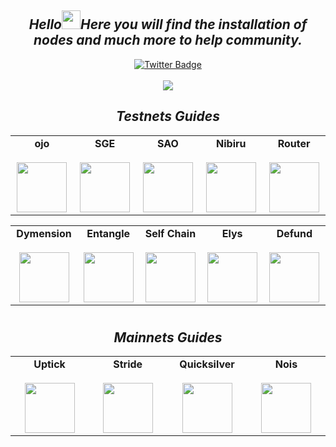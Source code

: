 <div align="center">
  <div>
  <h2><i>
  Hello<img src="https://media.giphy.com/media/hvRJCLFzcasrR4ia7z/giphy.gif" width="30px"/>Here you will find the installation of nodes and much more to help community. 
  </i></h2>
  </div>
</div>

<div id="badges" align="center">
  <a href="https://twitter.com/GalaxyValidator">
    <img src="https://img.shields.io/badge/Twitter-blue?style=for-the-badge&logo=twitter&logoColor=white" alt="Twitter Badge"/>
  </a>
</div>

</br>

<div align="center">
  <img src="https://i.ibb.co/VN1CxQH/image-32.png"/>
</div>

<div align="center">
  <div>
  <h2><i>
  Testnets Guides 
  </i></h2>
  </div>
</div>

  <table width="400px" align="center">
    <tbody>
      <tr valign="top">
        <td width="130px" align="center">
          <span><strong>ojo</strong></span><br><br />
            <a href="https://github.com/GalaxyNode/Testnets-guides/tree/main/ojo" target="_blank" rel="noopener noreferrer">
            <img height="80px" src="https://i.ibb.co/GfZ5vbc/h-Q4-S0c-A0-400x400.jpg">
            </td>
        <td width="130px" align="center">
          <span><strong>SGE</strong></span><br><br />
            <a href="https://github.com/GalaxyNode/Testnets-guides/tree/main/SGE" target="_blank" rel="noopener noreferrer">
            <img height="80px" src="https://i.ibb.co/5MgSQ0Q/Izhq-Hzk-M-400x400.jpg">
            </td>
        <td width="130px" align="center">
          <span><strong>SAO</strong></span><br><br />
            <a href="https://github.com/GalaxyNode/Testnets-guides/tree/main/SAO" target="_blank" rel="noopener noreferrer">
            <img height="80px" src="https://i.ibb.co/s9MdT2Q/k-V74-EMrg-400x400.jpg">
            </td>
        <td width="130px" align="center">
          <span><strong>Nibiru</strong></span><br><br />
            <a href="https://github.com/GalaxyNode/Testnets-guides/tree/main/Nibiru" target="_blank" rel="noopener noreferrer">
            <img height="80px" src="https://i.ibb.co/4mB3h0b/Z5-Sn-S2-YP-400x400.jpg">
            </td>
        <td width="130px" align="center">
          <span><strong>Router</strong></span><br><br />
            <a href="https://github.com/GalaxyNode/Testnets-guides/tree/main/Router" target="_blank" rel="noopener noreferrer">
            <img height="80px" src="https://i.ibb.co/g39DP8r/EKEAQ1-FJ-400x400.jpg">
            </td>
          </table>
<table width="400px" align="center">
    <tbody>
        <tr valign="top">
            <td width="130px" align="center">
            <span><strong>Dymension</strong></span><br><br />
            <a href="https://github.com/GalaxyNode/Testnets-guides/tree/main/Dymension" target="_blank" rel="noopener noreferrer">
            <img height="80px" src="https://i.ibb.co/BNfwS6g/NGd-T4-O2k-400x400.jpg"> </a>
            </td>
        <td width="130px" align="center">
          <span><strong>Entangle</strong></span><br><br />
            <a href="https://github.com/GalaxyNode/Testnets-guides/tree/main/Entangle" target="_blank" rel="noopener noreferrer">
            <img height="80px" src="https://i.ibb.co/t8ZjBTh/Entangle-Logo.jpg"> </a>
            </td>
        <td width="130px" align="center">
          <span><strong>Self Chain</strong></span><br><br />
            <a href="https://github.com/GalaxyNode/Testnets-guides/tree/main/Self%20Chain" target="_blank" rel="noopener noreferrer">
            <img height="80px" src="https://i.ibb.co/k9zp571/tw-D1ui-Hk-400x400.jpg"> </a>
            </td>
        <td width="130px" align="center">
          <span><strong>Elys</strong></span><br><br />
            <a href="https://github.com/GalaxyNode/Testnets-guides/tree/main/Elys" target="_blank" rel="noopener noreferrer">
            <img height="80px" src="https://i.ibb.co/2g6RkX5/Elys-Network-Logo.jpg"> </a>
            </td>    
        <td width="130px" align="center">
          <span><strong>Defund</strong></span><br><br />
            <a href="https://github.com/GalaxyNode/Testnets-guides/tree/main/Defund" target="_blank" rel="noopener noreferrer">
            <img height="80px" src="https://i.ibb.co/WD77JvY/Z62v-C92-400x400.jpg"> </a>
            </td>
             </tr>
    </tbody>
</table> 

# 

<div align="center">
  <div>
  <h2><i>
 Mainnets Guides
  </i></h2>
  </div>
</div>

<table width="400px" align="center">
    <tbody>
        <tr valign="top">
            <td width="130px" align="center">
            <span><strong>Uptick</strong></span><br><br />
            <a href="https://github.com/GalaxyNode/Mainnets/tree/main/Uptick" target="_blank" rel="noopener noreferrer">
            <img height="80px" src="https://i.ibb.co/HqT4jtX/Zw-Ciwc-R8-400x400.jpg"> </a>
            </td>
          <td width="130px" align="center">
            <span><strong>Stride</strong></span><br><br />
            <a href="https://github.com/GalaxyNode/Mainnets/tree/main/Stride" target="_blank" rel="noopener noreferrer">
            <img height="80px" src="https://i.ibb.co/JcmMGJQ/S9-IIkg-PS-400x400.png"> </a>
            </td>
          <td width="130px" align="center">
            <span><strong>Quicksilver</strong></span><br><br />
            <a href="https://github.com/GalaxyNode/Mainnets/tree/main/Quicksilver" target="_blank" rel="noopener noreferrer">
            <img height="80px" src="https://i.ibb.co/7jrTDFG/V2g-Pw-Ve-O-400x400.jpg"> </a>
            </td>
          <td width="130px" align="center">
            <span><strong>Nois</strong></span><br><br />
            <a href="https://github.com/GalaxyNode/Mainnets/tree/main/Nois" target="_blank" rel="noopener noreferrer">
            <img height="80px" src="https://i.ibb.co/pzmbJ6y/nm-I7-Yi-Mb-400x400.jpg"> </a>
            </td>
